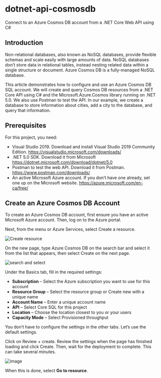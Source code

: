 # dotnet-api-cosmosdb
Connect to an Azure Cosmos DB account from a .NET Core Web API using C#

## Introduction
Non-relational databases, also known as NoSQL databases, provide flexible schemas and scale easily with large amounts of data. NoSQL databases don’t store data in relational tables, instead nesting related data within a single structure or document. Azure Cosmos DB is a fully-managed NoSQL database.

This article demonstrates how to configure and use an Azure Cosmos DB SQL account. We will create and query Cosmos DB resources from a .NET Core API using C# and the Microsoft.Azure.Cosmos library running on .NET 5.0. We also use Postman to test the API. In our example, we create a database to store information about cities, add a city to the database, and query that information. 

## Prerequisites
For this project, you need:
  - Visual Studio 2019. Download and install Visual Studio 2019 Community Edition.
    https://visualstudio.microsoft.com/downloads/
  - .NET 5.0 SDK. Download it from Microsoft  
    https://dotnet.microsoft.com/download/dotnet/5.0
  - Postman to test the web API. Download it from Postman. 
    https://www.postman.com/downloads/
  - An active Microsoft Azure account. If you don’t have one already, set one up on the Microsoft website.
    https://azure.microsoft.com/en-ca/free/

## Create an Azure Cosmos DB Account
To create an Azure Cosmos DB account, first ensure you have an active Microsoft Azure account. Then, log on to the Azure portal.

Next, from the menu or Azure Services, select Create a resource.

![Create resource](https://user-images.githubusercontent.com/11193045/112723983-d5de4480-8f19-11eb-9512-09f7f530a609.PNG)

On the new page, type Azure Cosmos DB on the search bar and select it from the list that appears, then select Create on the next page.

![search and select](https://user-images.githubusercontent.com/11193045/112724333-7f720580-8f1b-11eb-8484-0152057c5c60.png)

Under the Basics tab, fill in the required settings:

- **Subscription** – Select the Azure subscription you want to use for this account
- **Resource Group** – Select the resource group or Create new with a unique name
- **Account Name** – Enter a unique account name
- **API** – Select Core SQL for this project
- **Location** – Choose the location closest to you or your users
- **Capacity Mode** – Select Provisioned throughput

You don’t have to configure the settings in the other tabs. Let’s use the default settings.



Click on Review + create. Review the settings when the page has finished loading and click Create. Then, wait for the deployment to complete. This can take several minutes.

![image](https://user-images.githubusercontent.com/11193045/112724548-9402cd80-8f1c-11eb-904b-5dec29f0644e.png)

When this is done, select **Go to resource**.
